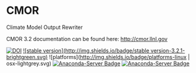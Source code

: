 # CMOR
Climate Model Output Rewriter

CMOR 3.2 documentation can be found here: http://cmor.llnl.gov


[![DOI](https://zenodo.org/badge/10127138.svg)](https://zenodo.org/badge/latestdoi/10127138)
[![stable version](http://img.shields.io/badge/stable version-3.2.1-brightgreen.svg)](https://github.com/PCMDI/cmor/releases/tag/3.2.1)
![platforms](http://img.shields.io/badge/platforms-linux | osx-lightgrey.svg)
[![Anaconda-Server Badge](https://anaconda.org/pcmdi/cmor/badges/installer/conda.svg)](https://conda.anaconda.org/pcmdi)
[![Anaconda-Server Badge](https://anaconda.org/pcmdi/cmor/badges/downloads.svg)](https://anaconda.org/pcmdi)
